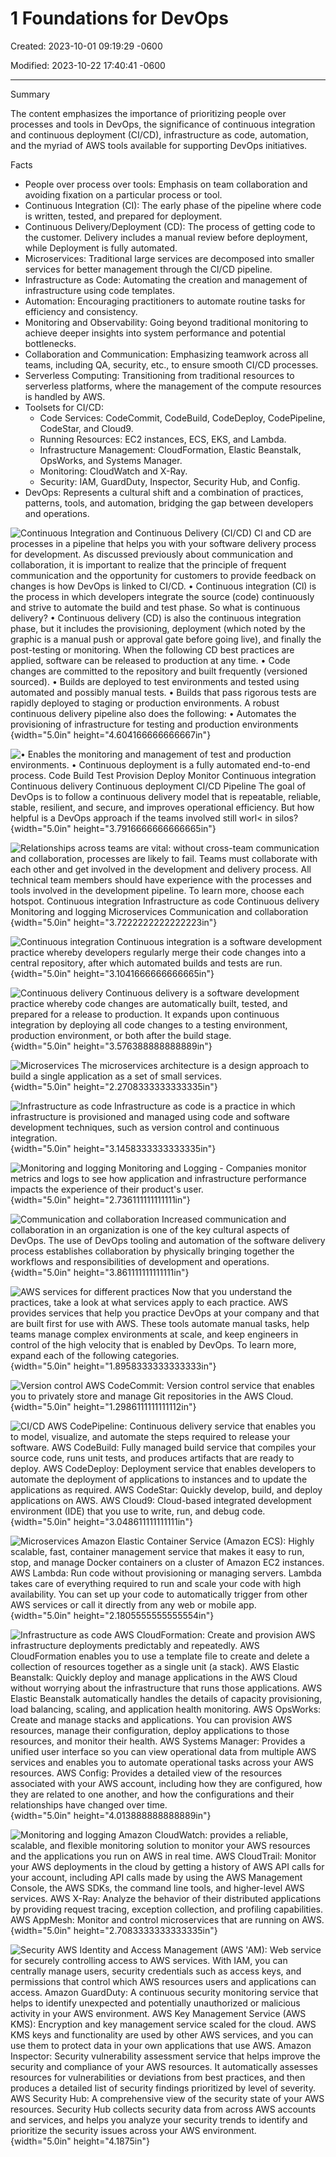 # 1 Foundations for DevOps

Created: 2023-10-01 09:19:29 -0600

Modified: 2023-10-22 17:40:41 -0600

---

Summary

The content emphasizes the importance of prioritizing people over processes and tools in DevOps, the significance of continuous integration and continuous deployment (CI/CD), infrastructure as code, automation, and the myriad of AWS tools available for supporting DevOps initiatives.

Facts

- People over process over tools: Emphasis on team collaboration and avoiding fixation on a particular process or tool.
- Continuous Integration (CI): The early phase of the pipeline where code is written, tested, and prepared for deployment.
- Continuous Delivery/Deployment (CD): The process of getting code to the customer. Delivery includes a manual review before deployment, while Deployment is fully automated.
- Microservices: Traditional large services are decomposed into smaller services for better management through the CI/CD pipeline.
- Infrastructure as Code: Automating the creation and management of infrastructure using code templates.
- Automation: Encouraging practitioners to automate routine tasks for efficiency and consistency.
- Monitoring and Observability: Going beyond traditional monitoring to achieve deeper insights into system performance and potential bottlenecks.
- Collaboration and Communication: Emphasizing teamwork across all teams, including QA, security, etc., to ensure smooth CI/CD processes.
- Serverless Computing: Transitioning from traditional resources to serverless platforms, where the management of the compute resources is handled by AWS.
- Toolsets for CI/CD:
  - Code Services: CodeCommit, CodeBuild, CodeDeploy, CodePipeline, CodeStar, and Cloud9.
  - Running Resources: EC2 instances, ECS, EKS, and Lambda.
  - Infrastructure Management: CloudFormation, Elastic Beanstalk, OpsWorks, and Systems Manager.
  - Monitoring: CloudWatch and X-Ray.
  - Security: IAM, GuardDuty, Inspector, Security Hub, and Config.
- DevOps: Represents a cultural shift and a combination of practices, patterns, tools, and automation, bridging the gap between developers and operations.



![Continuous Integration and Continuous Delivery (CI/CD) Cl and CD are processes in a pipeline that helps you with your software delivery process for development. As discussed previously about communication and collaboration, it is important to realize that the principle of frequent communication and the opportunity for customers to provide feedback on changes is how DevOps is linked to CI/CD. • Continuous integration (Cl) is the process in which developers integrate the source (code) continuously and strive to automate the build and test phase. So what is continuous delivery? • Continuous delivery (CD) is also the continuous integration phase, but it includes the provisioning, deployment (which noted by the graphic is a manual push or approval gate before going live), and finally the post-testing or monitoring. When the following CD best practices are applied, software can be released to production at any time. • Code changes are committed to the repository and built frequently (versioned sourced). • Builds are deployed to test environments and tested using automated and possibly manual tests. • Builds that pass rigorous tests are rapidly deployed to staging or production environments. A robust continuous delivery pipeline also does the following: • Automates the provisioning of infrastructure for testing and production environments ](../../../media/AWS-DevOps-Module-1-1-Foundations-for-DevOps-image1.png){width="5.0in" height="4.604166666666667in"}







![• Enables the monitoring and management of test and production environments. • Continuous deployment is a fully automated end-to-end process. Code Build Test Provision Deploy Monitor Continuous integration Continuous delivery Continuous deployment CI/CD Pipeline The goal of DevOps is to follow a continuous delivery model that is repeatable, reliable, stable, resilient, and secure, and improves operational efficiency. But how helpful is a DevOps approach if the teams involved still worl< in silos? ](../../../media/AWS-DevOps-Module-1-1-Foundations-for-DevOps-image2.png){width="5.0in" height="3.7916666666666665in"}



![Relationships across teams are vital: without cross-team communication and collaboration, processes are likely to fail. Teams must collaborate with each other and get involved in the development and delivery process. All technical team members should have experience with the processes and tools involved in the development pipeline. To learn more, choose each hotspot. Continuous integration Infrastructure as code Continuous delivery Monitoring and logging Microservices Communication and collaboration ](../../../media/AWS-DevOps-Module-1-1-Foundations-for-DevOps-image3.png){width="5.0in" height="3.7222222222222223in"}



![Continuous integration Continuous integration is a software development practice whereby developers regularly merge their code changes into a central repository, after which automated builds and tests are run. ](../../../media/AWS-DevOps-Module-1-1-Foundations-for-DevOps-image4.png){width="5.0in" height="3.1041666666666665in"}



![Continuous delivery Continuous delivery is a software development practice whereby code changes are automatically built, tested, and prepared for a release to production. It expands upon continuous integration by deploying all code changes to a testing environment, production environment, or both after the build stage. ](../../../media/AWS-DevOps-Module-1-1-Foundations-for-DevOps-image5.png){width="5.0in" height="3.576388888888889in"}



![Microservices The microservices architecture is a design approach to build a single application as a set of small services. ](../../../media/AWS-DevOps-Module-1-1-Foundations-for-DevOps-image6.png){width="5.0in" height="2.2708333333333335in"}



![Infrastructure as code Infrastructure as code is a practice in which infrastructure is provisioned and managed using code and software development techniques, such as version control and continuous integration. ](../../../media/AWS-DevOps-Module-1-1-Foundations-for-DevOps-image7.png){width="5.0in" height="3.1458333333333335in"}



![Monitoring and logging Monitoring and Logging - Companies monitor metrics and logs to see how application and infrastructure performance impacts the experience of their product's user. ](../../../media/AWS-DevOps-Module-1-1-Foundations-for-DevOps-image8.png){width="5.0in" height="2.736111111111111in"}



![Communication and collaboration Increased communication and collaboration in an organization is one of the key cultural aspects of DevOps. The use of DevOps tooling and automation of the software delivery process establishes collaboration by physically bringing together the workflows and responsibilities of development and operations. ](../../../media/AWS-DevOps-Module-1-1-Foundations-for-DevOps-image9.png){width="5.0in" height="3.861111111111111in"}



![AWS services for different practices Now that you understand the practices, take a look at what services apply to each practice. AWS provides services that help you practice DevOps at your company and that are built first for use with AWS. These tools automate manual tasks, help teams manage complex environments at scale, and keep engineers in control of the high velocity that is enabled by DevOps. To learn more, expand each of the following categories. ](../../../media/AWS-DevOps-Module-1-1-Foundations-for-DevOps-image10.png){width="5.0in" height="1.8958333333333333in"}



![Version control AWS CodeCommit: Version control service that enables you to privately store and manage Git repositories in the AWS Cloud. ](../../../media/AWS-DevOps-Module-1-1-Foundations-for-DevOps-image11.png){width="5.0in" height="1.2986111111111112in"}



![CI/CD AWS CodePipeline: Continuous delivery service that enables you to model, visualize, and automate the steps required to release your software. AWS CodeBuild: Fully managed build service that compiles your source code, runs unit tests, and produces artifacts that are ready to deploy. AWS CodeDeploy: Deployment service that enables developers to automate the deployment of applications to instances and to update the applications as required. AWS CodeStar: Quickly develop, build, and deploy applications on AWS. AWS Cloud9: Cloud-based integrated development environment (IDE) that you use to write, run, and debug code. ](../../../media/AWS-DevOps-Module-1-1-Foundations-for-DevOps-image12.png){width="5.0in" height="3.048611111111111in"}



![Microservices Amazon Elastic Container Service (Amazon ECS): Highly scalable, fast, container management service that makes it easy to run, stop, and manage Docker containers on a cluster of Amazon EC2 instances. AWS Lambda: Run code without provisioning or managing servers. Lambda takes care of everything required to run and scale your code with high availability. You can set up your code to automatically trigger from other AWS services or call it directly from any web or mobile app. ](../../../media/AWS-DevOps-Module-1-1-Foundations-for-DevOps-image13.png){width="5.0in" height="2.1805555555555554in"}



![Infrastructure as code AWS CloudFormation: Create and provision AWS infrastructure deployments predictably and repeatedly. AWS CloudFormation enables you to use a template file to create and delete a collection of resources together as a single unit (a stack). AWS Elastic Beanstalk: Quickly deploy and manage applications in the AWS Cloud without worrying about the infrastructure that runs those applications. AWS Elastic Beanstalk automatically handles the details of capacity provisioning, load balancing, scaling, and application health monitoring. AWS OpsWorks: Create and manage stacks and applications. You can provision AWS resources, manage their configuration, deploy applications to those resources, and monitor their health. AWS Systems Manager: Provides a unified user interface so you can view operational data from multiple AWS services and enables you to automate operational tasks across your AWS resources. AWS Config: Provides a detailed view of the resources associated with your AWS account, including how they are configured, how they are related to one another, and how the configurations and their relationships have changed over time. ](../../../media/AWS-DevOps-Module-1-1-Foundations-for-DevOps-image14.png){width="5.0in" height="4.013888888888889in"}



![Monitoring and logging Amazon CloudWatch: provides a reliable, scalable, and flexible monitoring solution to monitor your AWS resources and the applications you run on AWS in real time. AWS CloudTrail: Monitor your AWS deployments in the cloud by getting a history of AWS API calls for your account, including API calls made by using the AWS Management Console, the AWS SDKs, the command line tools, and higher-level AWS services. AWS X-Ray: Analyze the behavior of their distributed applications by providing request tracing, exception collection, and profiling capabilities. AWS AppMesh: Monitor and control microservices that are running on AWS. ](../../../media/AWS-DevOps-Module-1-1-Foundations-for-DevOps-image15.png){width="5.0in" height="2.7083333333333335in"}



![Security AWS Identity and Access Management (AWS 'AM): Web service for securely controlling access to AWS services. With IAM, you can centrally manage users, security credentials such as access keys, and permissions that control which AWS resources users and applications can access. Amazon GuardDuty: A continuous security monitoring service that helps to identify unexpected and potentially unauthorized or malicious activity in your AWS environment. AWS Key Management Service (AWS KMS): Encryption and key management service scaled for the cloud. AWS KMS keys and functionality are used by other AWS services, and you can use them to protect data in your own applications that use AWS. Amazon Inspector: Security vulnerability assessment service that helps improve the security and compliance of your AWS resources. It automatically assesses resources for vulnerabilities or deviations from best practices, and then produces a detailed list of security findings prioritized by level of severity. AWS Security Hub: A comprehensive view of the security state of your AWS resources. Security Hub collects security data from across AWS accounts and services, and helps you analyze your security trends to identify and prioritize the security issues across your AWS environment. ](../../../media/AWS-DevOps-Module-1-1-Foundations-for-DevOps-image16.png){width="5.0in" height="4.1875in"}


















